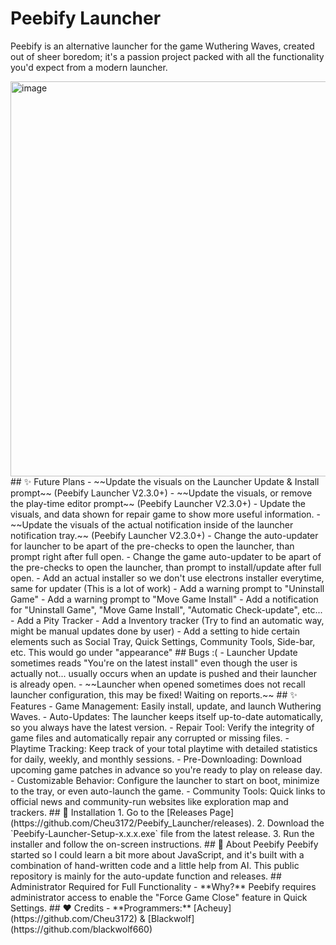 # Peebify Launcher
Peebify is an alternative launcher for the game Wuthering Waves, created out of sheer boredom; it's a passion project packed with all the functionality you'd expect from a modern launcher.

<img width="1067" height="632" alt="image" src="https://github.com/user-attachments/assets/5df15878-86f6-4f73-9e50-ca56b8917ebc" />
## ✨ Future Plans
- ~~Update the visuals on the Launcher Update & Install prompt~~ (Peebify Launcher V2.3.0+)
- ~~Update the visuals, or remove the play-time editor prompt~~ (Peebify Launcher V2.3.0+)
- Update the visuals, and data shown for repair game to show more useful information.
- ~~Update the visuals of the actual notification inside of the launcher notification tray.~~ (Peebify Launcher V2.3.0+)
- Change the auto-updater for launcher to be apart of the pre-checks to open the launcher, than prompt right after full open.
- Change the game auto-updater to be apart of the pre-checks to open the launcher, than prompt to install/update after full open.
- Add an actual installer so we don't use electrons installer everytime, same for updater (This is a lot of work)
- Add a warning prompt to "Uninstall Game"
- Add a warning prompt to "Move Game Install"
- Add a notification for "Uninstall Game", "Move Game Install", "Automatic Check-update", etc...
- Add a Pity Tracker
- Add a Inventory tracker (Try to find an automatic way, might be manual updates done by user)
- Add a setting to hide certain elements such as Social Tray, Quick Settings, Community Tools, Side-bar, etc. This would go under "appearance"
## Bugs :(
- Launcher Update sometimes reads "You're on the latest install" even though the user is actually not... usually occurs when an update is pushed and their launcher is already open.
- ~~Launcher when opened sometimes does not recall launcher configuration, this may be fixed! Waiting on reports.~~
## ✨ Features
- Game Management: Easily install, update, and launch Wuthering Waves.
- Auto-Updates: The launcher keeps itself up-to-date automatically, so you always have the latest version.
- Repair Tool: Verify the integrity of game files and automatically repair any corrupted or missing files.
- Playtime Tracking: Keep track of your total playtime with detailed statistics for daily, weekly, and monthly sessions.
- Pre-Downloading: Download upcoming game patches in advance so you're ready to play on release day.
- Customizable Behavior: Configure the launcher to start on boot, minimize to the tray, or even auto-launch the game.
- Community Tools: Quick links to official news and community-run websites like exploration map and trackers.
## 🚀 Installation
1. Go to the [Releases Page](https://github.com/Cheu3172/Peebify_Launcher/releases).
2. Download the `Peebify-Launcher-Setup-x.x.x.exe` file from the latest release.
3. Run the installer and follow the on-screen instructions.
## 📖 About Peebify
Peebify started so I could learn a bit more about JavaScript, and it's built with a combination of hand-written code and a little help from AI. This public repository is mainly for the auto-update function and releases.
## Administrator Required for Full Functionality
- **Why?** Peebify requires administrator access to enable the "Force Game Close" feature in Quick Settings.
## ❤️ Credits
- **Programmers:** [Acheuy](https://github.com/Cheu3172) & [Blackwolf](https://github.com/blackwolf660)
